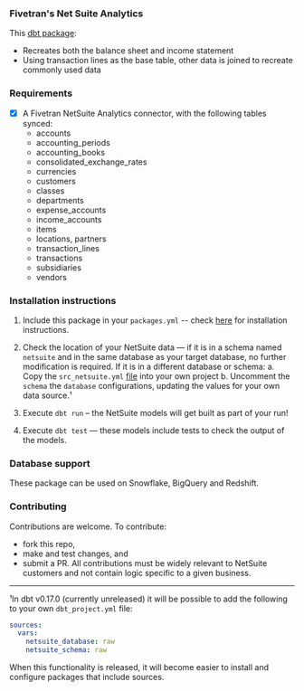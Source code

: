 ### Fivetran's Net Suite Analytics
This [dbt package](https://docs.getdbt.com/docs/package-management):
* Recreates both the balance sheet and income statement
* Using transaction lines as the base table, other data is joined to recreate commonly used data

### Requirements
- [x] A Fivetran NetSuite Analytics connector, with the following tables synced:
    - accounts
    - accounting_periods
    - accounting_books
    - consolidated_exchange_rates
    - currencies
    - customers
    - classes
    - departments
    - expense_accounts
    - income_accounts
    - items
    - locations, partners
    - transaction_lines
    - transactions
    - subsidiaries
    - vendors


### Installation instructions
1. Include this package in your `packages.yml` -- check [here](https://hub.getdbt.com/fivetran/netsuite/latest/)
for installation instructions.

2. Check the location of your NetSuite data — if it is in a schema named `netsuite` and in the same database as your target database, no further modification is required. If it is in a different database or schema:
    a. Copy the `src_netsuite.yml` [file](models/src_netsuite.yml) into your own project
    b. Uncomment the `schema` the `database` configurations, updating the values for your own data source.¹

3. Execute `dbt run` – the NetSuite models will get built as part of your run!
4. Execute `dbt test` — these models include tests to check the output of the models.

### Database support
These package can be used on Snowflake, BigQuery and Redshift.


### Contributing ###

Contributions are welcome. To contribute:

* fork this repo,
* make and test changes, and
* submit a PR.
All contributions must be widely relevant to NetSuite customers and not contain logic specific to a given business.

----
¹In dbt v0.17.0 (currently unreleased) it will be possible to add the following to your own `dbt_project.yml` file:
```yml
sources:
  vars:
    netsuite_database: raw
    netsuite_schema: raw
```

When this functionality is released, it will become easier to install and configure packages that include sources.

